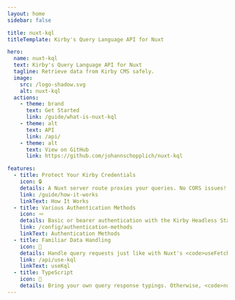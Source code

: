 ```yaml
---
layout: home
sidebar: false

title: nuxt-kql
titleTemplate: Kirby's Query Language API for Nuxt

hero:
  name: nuxt-kql
  text: Kirby's Query Language API for Nuxt
  tagline: Retrieve data from Kirby CMS safely.
  image:
    src: /logo-shadow.svg
    alt: nuxt-kql
  actions:
    - theme: brand
      text: Get Started
      link: /guide/what-is-nuxt-kql
    - theme: alt
      text: API
      link: /api/
    - theme: alt
      text: View on GitHub
      link: https://github.com/johannschopplich/nuxt-kql

features:
  - title: Protect Your Kirby Credentials
    icon: 🔒
    details: A Nuxt server route proxies your queries. No CORS issues!
    link: /guide/how-it-works
    linkText: How It Works
  - title: Various Authentication Methods
    icon: 🪢
    details: Basic or bearer authentication with the Kirby Headless Starter.
    link: /config/authentication-methods
    linkText: Authentication Methods
  - title: Familiar Data Handling
    icon: 🤹
    details: Handle query requests just like with Nuxt's <code>useFetch</code> composable. Caching included.
    link: /api/use-kql
    linkText: useKql
  - title: TypeScript
    icon: 🦾
    details: Bring your own query response typings. Otherwise, <code>nuxt-kql</code> will provide defaults for you.
---
```

